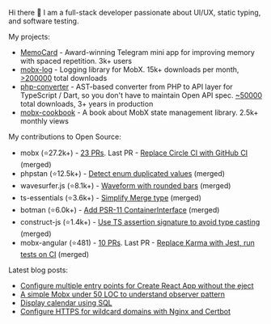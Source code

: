 Hi there 👋 I am a full-stack developer passionate about UI/UX, static typing, and software testing.

My projects:
- [MemoCard](https://github.com/kubk/memo-card) - Award-winning Telegram mini app for improving memory with spaced repetition. 3k+ users
- [mobx-log](https://github.com/kubk/mobx-log) - Logging library for MobX. 15k+ downloads per month, [>200000](https://npm-stat.com/charts.html?package=mobx-log&from=2016-02-12) total downloads
- [php-converter](https://github.com/riverwaysoft/php-converter) - AST-based converter from PHP to API layer for TypeScript / Dart, so you don't have to maintain Open API spec. [~50000](https://packagist.org/packages/riverwaysoft/php-converter) total downloads, 3+ years in production
- [mobx-cookbook](https://github.com/mobx-cookbook/mobx-cookbook.github.io) - A book about MobX state management library. 2.5k+ monthly views

My contributions to Open Source:
- mobx (⭐27.2k+️) - [23 PRs](https://github.com/mobxjs/mobx/pulls?q=is%3Apr+is%3Aclosed+author%3Akubk). Last PR - [Replace Circle CI with GitHub CI](https://github.com/mobxjs/mobx/pull/3604) (merged)
- phpstan (⭐12.5k+️) - [Detect enum duplicated values](https://github.com/phpstan/phpstan-src/pull/2371) (merged)
- wavesurfer.js (⭐8.1k+️) - [Waveform with rounded bars](https://github.com/katspaugh/wavesurfer.js/pull/1760) (merged)
- ts-essentials (⭐3.6k+️) - [Simplify Merge type](https://github.com/ts-essentials/ts-essentials/pull/136) (merged)
- botman (⭐6.0k+️) - [Add PSR-11 ContainerInterface](https://github.com/botman/botman/pull/714) (merged)
- construct-js (⭐1.4k+️) - [Use TS assertion signature to avoid type casting](https://github.com/francisrstokes/construct-js/pull/30) (merged)
- mobx-angular (⭐481) - [10 PRs](https://github.com/mobxjs/mobx-angular/pulls?q=is%3Apr+is%3Aclosed+author%3Akubk). Last PR - [Replace Karma with Jest, run tests on CI](https://github.com/mobxjs/mobx-angular/pull/101) (merged)


Latest blog posts:

- [Configure multiple entry points for Create React App without the eject](https://teletype.in/@alteregor/cra-multiple-entry-points?utm_source=teletype&utm_medium=feed_rss&utm_campaign=alteregor)
- [A simple Mobx under 50 LOC to understand observer pattern](https://teletype.in/@alteregor/mobx-50-loc?utm_source=teletype&utm_medium=feed_rss&utm_campaign=alteregor)
- [Display calendar using SQL](https://teletype.in/@alteregor/sql-calendar?utm_source=teletype&utm_medium=feed_rss&utm_campaign=alteregor)
- [Configure HTTPS for wildcard domains with Nginx and Certbot](https://teletype.in/@alteregor/nginx-certbot-wildcard?utm_source=teletype&utm_medium=feed_rss&utm_campaign=alteregor)
